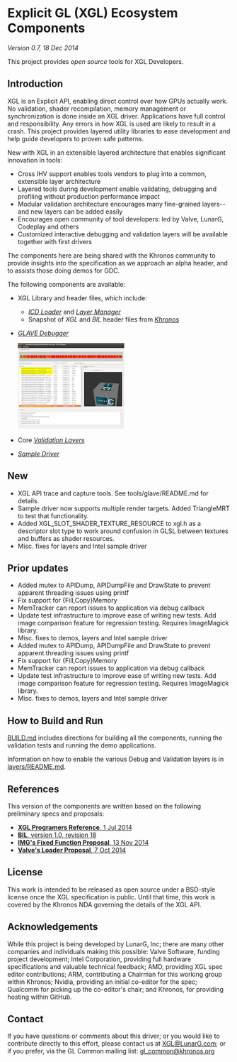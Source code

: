 # Explicit GL (XGL) Ecosystem Components
*Version 0.7, 18 Dec 2014*

This project provides *open source* tools for XGL Developers.

## Introduction

XGL is an Explicit API, enabling direct control over how GPUs actually work. No validation, shader recompilation, memory management or synchronization is done inside an XGL driver. Applications have full control and responsibility. Any errors in how XGL is used are likely to result in a crash. This project provides layered utility libraries to ease development and help guide developers to proven safe patterns.

New with XGL in an extensible layered architecture that enables significant innovation in tools:
- Cross IHV support enables tools vendors to plug into a common, extensible layer architecture
- Layered tools during development enable validating, debugging and profiling without production performance impact
- Modular validation architecture encourages many fine-grained layers--and new layers can be added easily
- Encourages open community of tool developers: led by Valve, LunarG, Codeplay and others
- Customized interactive debugging and validation layers will be available together with first drivers

The components here are being shared with the Khronos community to provide
insights into the specification as we approach an alpha header, and to assists those doing
demos for GDC.

The following components are available:
- XGL Library and header files, which include:
    - [*ICD Loader*](loader) and [*Layer Manager*](layers/README.md)
    - Snapshot of *XGL* and *BIL* header files from [*Khronos*](www.khronos.org)
    
- [*GLAVE Debugger*](tools/glave)

    ![ScreenShot](docs/images/Glave-Small.png)

- Core [*Validation Layers*](layers/)

- [*Sample Driver*](icd)

## New

- XGL API trace and capture tools. See tools/glave/README.md for details.
- Sample driver now supports multiple render targets. Added TriangleMRT to test that functionality.
- Added XGL_SLOT_SHADER_TEXTURE_RESOURCE to xgl.h as a descriptor slot type to work around confusion in GLSL
  between textures and buffers as shader resources.
- Misc. fixes for layers and Intel sample driver

## Prior updates

- Added mutex to APIDump, APIDumpFile and DrawState to prevent apparent threading issues using printf
- Fix support for {Fill,Copy}Memory
- MemTracker can report issues to application via debug callback
- Update test infrastructure to improve ease of writing new tests. Add image comparison feature for regression testing. Requires ImageMagick library.
- Misc. fixes to demos, layers and Intel sample driver
- Added mutex to APIDump, APIDumpFile and DrawState to prevent apparent threading issues using printf
- Fix support for {Fill,Copy}Memory
- MemTracker can report issues to application via debug callback
- Update test infrastructure to improve ease of writing new tests. Add image comparison feature for regression testing. Requires ImageMagick library.
- Misc. fixes to demos, layers and Intel sample driver

## How to Build and Run

[BUILD.md](BUILD.md)
includes directions for building all the components, running the validation tests and running the demo applications.

Information on how to enable the various Debug and Validation layers is in
[layers/README.md](layers/README.md).

## References
This version of the components are written based on the following preliminary specs and proposals:
- [**XGL Programers Reference**, 1 Jul 2014](https://cvs.khronos.org/svn/repos/oglc/trunk/nextgen/proposals/AMD/Explicit%20GL%20Programming%20Guide%20and%20API%20Reference.pdf)
- [**BIL**, version 1.0, revision 18](https://cvs.khronos.org/svn/repos/oglc/trunk/nextgen/proposals/BIL/Specification/BIL.html)
- [**IMG's Fixed Function Proposal**, 13 Nov 2014](https://cvs.khronos.org/svn/repos/oglc/trunk/nextgen/XGL/accepted/xgl_fixed_function_vertex_fetch_proposal.txt)
- [**Valve's Loader Proposal**, 7 Oct 2014](https://cvs.khronos.org/svn/repos/oglc/trunk/nextgen/proposals/Valve/xglLayers.pptx)

## License
This work is intended to be released as open source under a BSD-style
license once the XGL specification is public. Until that time, this work
is covered by the Khronos NDA governing the details of the XGL API.

## Acknowledgements
While this project is being developed by LunarG, Inc; there are many other
companies and individuals making this possible: Valve Software, funding
project development; Intel Corporation, providing full hardware specifications
and valuable technical feedback; AMD, providing XGL spec editor contributions;
ARM, contributing a Chairman for this working group within Khronos; Nvidia,
providing an initial co-editor for the spec; Qualcomm for picking up the
co-editor's chair; and Khronos, for providing hosting within GitHub.

## Contact
If you have questions or comments about this driver; or you would like to contribute
directly to this effort, please contact us at XGL@LunarG.com; or if you prefer, via
the GL Common mailing list: gl_common@khronos.org
